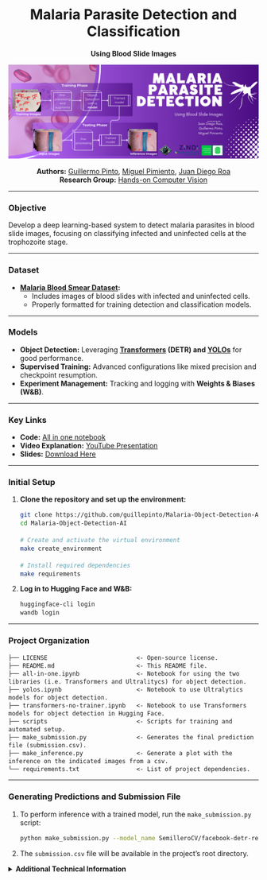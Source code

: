 <div align="center">

# Malaria Parasite Detection and Classification  
**Using Blood Slide Images**

[![Project Banner](./assets/banner.png)](https://zindi.africa/competitions/lacuna-malaria-detection-challenge)

**Authors:** [Guillermo Pinto](https://github.com/guillepinto), [Miguel Pimiento](https://github.com/pimientoyolo125), [Juan Diego Roa]()  
**Research Group:** [Hands-on Computer Vision](https://github.com/semilleroCV)  

</div>

---

### Objective  
Develop a deep learning-based system to detect malaria parasites in blood slide images, focusing on classifying infected and uninfected cells at the trophozoite stage.

---

### Dataset  
- **[Malaria Blood Smear Dataset](https://drive.google.com/file/d/16T40TdpaB8VXohm50SySREwrzbuPcJBC/view):**  
  - Includes images of blood slides with infected and uninfected cells.  
  - Properly formatted for training detection and classification models.

---

### Models  
- **Object Detection:** Leveraging **[Transformers](transformers-no-trainer.ipynb) (DETR) and [YOLOs](yolos.ipynb)** for good performance.  
- **Supervised Training:** Advanced configurations like mixed precision and checkpoint resumption.  
- **Experiment Management:** Tracking and logging with **Weights & Biases (W&B)**.  

---

### Key Links  
- **Code:** [All in one notebook](all-in-one.ipynb)  
- **Video Explanation:** [YouTube Presentation](#)  
- **Slides:** [Download Here](https://www.canva.com/design/DAGX3dxoRXM/q5bpU-rAObR3xYvKmbG4pA/edit?utm_content=DAGX3dxoRXM&utm_campaign=designshare&utm_medium=link2&utm_source=sharebutton)  

---

### Initial Setup  

1. **Clone the repository and set up the environment:**  
   ```bash
   git clone https://github.com/guillepinto/Malaria-Object-Detection-AI.git
   cd Malaria-Object-Detection-AI

   # Create and activate the virtual environment
   make create_environment

   # Install required dependencies
   make requirements
   ```

2. **Log in to Hugging Face and W&B:**  
   ```bash
   huggingface-cli login
   wandb login
   ```

---

### Project Organization  

```plaintext
├── LICENSE                         <- Open-source license.  
├── README.md                       <- This README file.
├── all-in-one.ipynb                <- Notebook for using the two libraries (i.e. Transformers and Ultralitycs) for object detection.  
├── yolos.ipynb                     <- Notebook to use Ultralytics models for object detection.  
├── transformers-no-trainer.ipynb   <- Notebook to use Transformers models for object detection in Hugging Face.  
├── scripts                         <- Scripts for training and automated setup.  
├── make_submission.py              <- Generates the final prediction file (submission.csv).
├── make_inference.py               <- Generate a plot with the inference on the indicated images from a csv.
└── requirements.txt                <- List of project dependencies.  
```

---

### Generating Predictions and Submission File  

1. To perform inference with a trained model, run the `make_submission.py` script:
   ```bash
   python make_submission.py --model_name SemilleroCV/facebook-detr-resnet-50-finetuned-malaria --test_dir_path test
   ```

2. The `submission.csv` file will be available in the project’s root directory.

<details>
<summary><strong>Additional Technical Information</strong></summary>

### Training Settings

- **{training settings}:** Information about training configurations such as batch size, augmentations, loss function, learning rate scheduler, and epochs/iterations. For example, `4xb4-ce-linearlr-40K` means using 4 GPUs, 4 images per GPU, CrossEntropy loss, Linear learning rate scheduler, and 40,000 iterations. Key abbreviations:
  - **{gpu x batch_per_gpu}:** GPUs and samples per GPU. For example:
    - `8xb2` = 8 GPUs × 2 images per GPU.
    - `4xb4` = Default setting (4 GPUs × 4 images per GPU).
  - **{schedule}:** Training schedule options, e.g., `20k` (20,000 iterations) or `40k` (40,000 iterations).

- **{training dataset information}:** Training dataset names like `cityscapes`, `ade20k`, and input resolutions. Example:
  - `cityscapes-768x768` means training on the Cityscapes dataset with an input shape of 768×768. It also includes augmentation details.

**Full Example:**  
`deeplabv3_r50-d8_4xb2-40k_cityscapes-512x1024`

---

### Running `run_object_detection_no_trainer.py` from the Script

To execute `run_object_detection_no_trainer.py` from a script located in the `scripts` folder while being in the root of the project, use the following command:

```bash
bash ./scripts/<your_script_name>.sh
```

Ensure the `.sh` script includes the correct parameters and paths relative to the root directory. The script will automatically call `run_object_detection_no_trainer.py` with the necessary arguments for training.

---

### Important Notes

- **Handling Negative Images (NEG):**
  - The dataset is properly structured. Negative images (those without objects) are represented by empty lists in all fields (`bbox`, `categories`, `id`, `area`), while positive images include the appropriate data.
  - For category mapping, only the actual classes (`{0: 'Trophozoite', 1: 'WBC'}`) are required. The model will learn when to predict objects and when not to during training.

- **Code Adjustments:**
  - **Line 136:** Changed the key for `objects` from `'category'` to `'categories'`.
  - **Line 477:** Passed the `categories` field manually.
  - **Continuing Training:** Resume training using the `--resume_from_checkpoint` parameter. For example:
    ```bash
    --resume_from_checkpoint detr-resnet-50-finetuned/epoch_0
    ```
  - **Model Requirements:** Any Hugging Face object detection model in `.safetensors` format with a properly configured `config.json` can be used.

- **Mixed Precision Training:**
  - If training begins without mixed precision and later `accelerate` is configured for mixed precision, it will fail due to the absence of a `scaler.pt` file. However, starting with mixed precision and disabling it later works seamlessly.

- **W&B Run Naming:**
  - To ensure that W&B names the run the same as `output_dir`, add the following to **line 621**:
    ```python
    wandb.run.name = args.output_dir
    ```

- **Pushing the Model to Hugging Face:**
  - To upload the model privately, set the `--hub_model_id` parameter:
    ```bash
    MODEL_ID="SemilleroCV/${OUTPUT_DIR}"
    ```
  - Additionally, set `private=True` on **line 443** when creating the repository.

</details>
